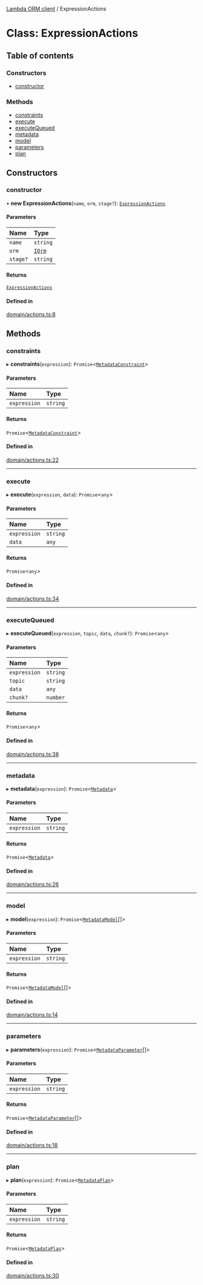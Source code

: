 [Lambda ORM client](../README.md) / ExpressionActions

# Class: ExpressionActions

## Table of contents

### Constructors

- [constructor](ExpressionActions.md#constructor)

### Methods

- [constraints](ExpressionActions.md#constraints)
- [execute](ExpressionActions.md#execute)
- [executeQueued](ExpressionActions.md#executequeued)
- [metadata](ExpressionActions.md#metadata)
- [model](ExpressionActions.md#model)
- [parameters](ExpressionActions.md#parameters)
- [plan](ExpressionActions.md#plan)

## Constructors

### constructor

• **new ExpressionActions**(`name`, `orm`, `stage?`): [`ExpressionActions`](ExpressionActions.md)

#### Parameters

| Name | Type |
| :------ | :------ |
| `name` | `string` |
| `orm` | [`IOrm`](../interfaces/IOrm.md) |
| `stage?` | `string` |

#### Returns

[`ExpressionActions`](ExpressionActions.md)

#### Defined in

[domain/actions.ts:8](https://github.com/FlavioLionelRita/lambdaorm-client-node/blob/5a7bd8d/src/lib/domain/actions.ts#L8)

## Methods

### constraints

▸ **constraints**(`expression`): `Promise`\<[`MetadataConstraint`](../interfaces/MetadataConstraint.md)\>

#### Parameters

| Name | Type |
| :------ | :------ |
| `expression` | `string` |

#### Returns

`Promise`\<[`MetadataConstraint`](../interfaces/MetadataConstraint.md)\>

#### Defined in

[domain/actions.ts:22](https://github.com/FlavioLionelRita/lambdaorm-client-node/blob/5a7bd8d/src/lib/domain/actions.ts#L22)

___

### execute

▸ **execute**(`expression`, `data`): `Promise`\<`any`\>

#### Parameters

| Name | Type |
| :------ | :------ |
| `expression` | `string` |
| `data` | `any` |

#### Returns

`Promise`\<`any`\>

#### Defined in

[domain/actions.ts:34](https://github.com/FlavioLionelRita/lambdaorm-client-node/blob/5a7bd8d/src/lib/domain/actions.ts#L34)

___

### executeQueued

▸ **executeQueued**(`expression`, `topic`, `data`, `chunk?`): `Promise`\<`any`\>

#### Parameters

| Name | Type |
| :------ | :------ |
| `expression` | `string` |
| `topic` | `string` |
| `data` | `any` |
| `chunk?` | `number` |

#### Returns

`Promise`\<`any`\>

#### Defined in

[domain/actions.ts:38](https://github.com/FlavioLionelRita/lambdaorm-client-node/blob/5a7bd8d/src/lib/domain/actions.ts#L38)

___

### metadata

▸ **metadata**(`expression`): `Promise`\<[`Metadata`](../interfaces/Metadata.md)\>

#### Parameters

| Name | Type |
| :------ | :------ |
| `expression` | `string` |

#### Returns

`Promise`\<[`Metadata`](../interfaces/Metadata.md)\>

#### Defined in

[domain/actions.ts:26](https://github.com/FlavioLionelRita/lambdaorm-client-node/blob/5a7bd8d/src/lib/domain/actions.ts#L26)

___

### model

▸ **model**(`expression`): `Promise`\<[`MetadataModel`](../interfaces/MetadataModel.md)[]\>

#### Parameters

| Name | Type |
| :------ | :------ |
| `expression` | `string` |

#### Returns

`Promise`\<[`MetadataModel`](../interfaces/MetadataModel.md)[]\>

#### Defined in

[domain/actions.ts:14](https://github.com/FlavioLionelRita/lambdaorm-client-node/blob/5a7bd8d/src/lib/domain/actions.ts#L14)

___

### parameters

▸ **parameters**(`expression`): `Promise`\<[`MetadataParameter`](../interfaces/MetadataParameter.md)[]\>

#### Parameters

| Name | Type |
| :------ | :------ |
| `expression` | `string` |

#### Returns

`Promise`\<[`MetadataParameter`](../interfaces/MetadataParameter.md)[]\>

#### Defined in

[domain/actions.ts:18](https://github.com/FlavioLionelRita/lambdaorm-client-node/blob/5a7bd8d/src/lib/domain/actions.ts#L18)

___

### plan

▸ **plan**(`expression`): `Promise`\<[`MetadataPlan`](../interfaces/MetadataPlan.md)\>

#### Parameters

| Name | Type |
| :------ | :------ |
| `expression` | `string` |

#### Returns

`Promise`\<[`MetadataPlan`](../interfaces/MetadataPlan.md)\>

#### Defined in

[domain/actions.ts:30](https://github.com/FlavioLionelRita/lambdaorm-client-node/blob/5a7bd8d/src/lib/domain/actions.ts#L30)
